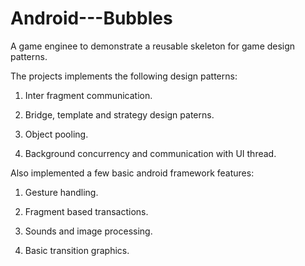 Android---Bubbles
=================

A game enginee to demonstrate a reusable skeleton for game design patterns.

The projects implements the following design patterns:
1. Inter fragment communication.

2. Bridge, template and strategy design paterns.

3. Object pooling.

4. Background concurrency and communication with UI thread.

Also implemented a few basic android framework features:
1. Gesture handling.

2. Fragment based transactions.

3. Sounds and image processing.

4. Basic transition graphics.
